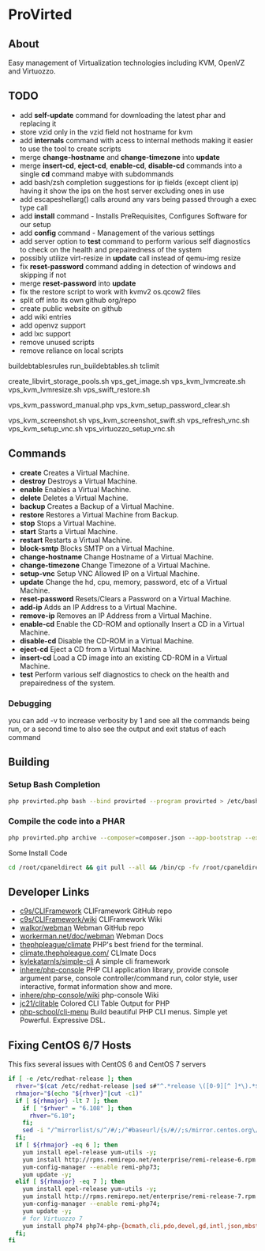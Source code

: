 # ProVirted

## About

Easy management of Virtualization technologies including KVM, OpenVZ and Virtuozzo.

## TODO

* add **self-update** command for downloading the latest phar and replacing it
* store vzid only in the vzid field not hostname for kvm
* add **internals** command with acess to internal methods making it easier to use the tool to create scripts
* merge **change-hostname** and **change-timezone** into **update**
* merge **insert-cd**, **eject-cd**, **enable-cd**, **disable-cd** commands into a single **cd** command mabye with subdommands
* add bash/zsh completion suggestions for ip fields (except client ip) having it show the ips on the host server excluding ones in use
* add escapeshellarg() calls around any vars being passed through a exec type call
* add **install** command - Installs PreRequisites, Configures Software for our setup
* add **config** command - Management of the various settings
* add server option to **test** command to perform various self diagnostics to check on the health and prepairedness of the system
* possibly utilize virt-resize in **update** call instead of qemu-img resize
* fix **reset-password** command adding in detection of windows and skipping if not
* merge **reset-password** into **update**
* fix the restore script to work with kvmv2 os.qcow2 files
* split off into its own github org/repo
* create public website on github
* add wiki entries
* add openvz support
* add lxc support
* remove unused scripts
* remove reliance on local scripts

buildebtablesrules
run_buildebtables.sh
tclimit

create_libvirt_storage_pools.sh
vps_get_image.sh
vps_kvm_lvmcreate.sh
vps_kvm_lvmresize.sh
vps_swift_restore.sh

vps_kvm_password_manual.php
vps_kvm_setup_password_clear.sh

vps_kvm_screenshot.sh
vps_kvm_screenshot_swift.sh
vps_refresh_vnc.sh
vps_kvm_setup_vnc.sh
vps_virtuozzo_setup_vnc.sh


## Commands

* **create** Creates a Virtual Machine.
* **destroy** Destroys a Virtual Machine.
* **enable** Enables a Virtual Machine.
* **delete** Deletes a Virtual Machine.
* **backup** Creates a Backup of a Virtual Machine.
* **restore** Restores a Virtual Machine from Backup.
* **stop** Stops a Virtual Machine.
* **start** Starts a Virtual Machine.
* **restart** Restarts a Virtual Machine.
* **block-smtp** Blocks SMTP on a Virtual Machine.
* **change-hostname** Change Hostname of a Virtual Machine.
* **change-timezone** Change Timezone of a Virtual Machine.
* **setup-vnc** Setup VNC Allowed IP on a Virtual Machine.
* **update** Change the hd, cpu, memory, password, etc of a Virtual Machine.
* **reset-password** Resets/Clears a Password on a Virtual Machine.
* **add-ip** Adds an IP Address to a Virtual Machine.
* **remove-ip** Removes an IP Address from a Virtual Machine.
* **enable-cd** Enable the CD-ROM and optionally Insert a CD in a Virtual Machine.
* **disable-cd** Disable the CD-ROM in a Virtual Machine.
* **eject-cd** Eject a CD from a Virtual Machine.
* **insert-cd** Load a CD image into an existing CD-ROM in a Virtual Machine.
* **test** Perform various self diagnostics to check on the health and prepairedness of the system.

### Debugging

you can add -v to increase verbosity by 1 and see all the commands being run, or a second time to also see the output and exit status of each command

## Building

### Setup Bash Completion

```bash
php provirted.php bash --bind provirted --program provirted > /etc/bash_completion.d/provirted
```

### Compile the code into a PHAR

```bash
php provirted.php archive --composer=composer.json --app-bootstrap --executable --compress=gz provirted.phar
```

Some Install Code
```bash
cd /root/cpaneldirect && git pull --all && /bin/cp -fv /root/cpaneldirect/cli/provirted_completion /etc/bash_completion.d/ && if [ -e /etc/apt ]; then apt-get update &&  apt-get autoremove -y --purge && apt-get dist-upgrade -y && apt-get autoremove -y --purge && apt-get clean && if [ "$(php -v|head -n 1|cut -c5)" = 7 ]; then exit; fi; else yum update -y && if [ "$(php -v|head -n 1|cut -c5)" = 7 ]; then exit; fi; fi
```

## Developer Links

* [c9s/CLIFramework](https://github.com/c9s/CLIFramework) CLIFramework GitHub repo
* [c9s/CLIFramework/wiki](https://github.com/c9s/CLIFramework/wiki) CLIFramework Wiki
* [walkor/webman](https://github.com/walkor/webman) Webman GitHub repo
* [workerman.net/doc/webman](https://www.workerman.net/doc/webman) Webman Docs
* [thephpleague/climate](https://github.com/thephpleague/climate) PHP's best friend for the terminal.
* [climate.thephpleague.com/](https://climate.thephpleague.com/) CLImate Docs
* [kylekatarnls/simple-cli](https://github.com/kylekatarnls/simple-cli) A simple cli framework
* [inhere/php-console](https://github.com/inhere/php-console) PHP CLI application library, provide console argument parse, console controller/command run, color style, user interactive, format information show and more.
* [inhere/php-console/wiki](https://github.com/inhere/php-console/wiki) php-console Wiki
* [jc21/clitable](https://github.com/jc21/clitable) Colored CLI Table Output for PHP
* [php-school/cli-menu](https://github.com/php-school/cli-menu) Build beautiful PHP CLI menus. Simple yet Powerful. Expressive DSL.


## Fixing CentOS 6/7 Hosts

This fixs several issues with CentOS 6 and CentOS 7 servers

```bash
if [ -e /etc/redhat-release ]; then
  rhver="$(cat /etc/redhat-release |sed s#"^.*release \([0-9][^ ]*\).*$"#"\1"#g)"
  rhmajor="$(echo "${rhver}"|cut -c1)"
  if [ ${rhmajor} -lt 7 ]; then
    if [ "$rhver" = "6.108" ]; then
      rhver="6.10";
    fi;
    sed -i "/^mirrorlist/s/^/#/;/^#baseurl/{s/#//;s/mirror.centos.org\/centos\/$releasever/vault.centos.org\/${rhver}/}" /etc/yum.repos.d/*B*;
  fi;
  if [ ${rhmajor} -eq 6 ]; then
    yum install epel-release yum-utils -y;
    yum install http://rpms.remirepo.net/enterprise/remi-release-6.rpm -y;
    yum-config-manager --enable remi-php73;
    yum update -y;
  elif [ ${rhmajor} -eq 7 ]; then
    yum install epel-release yum-utils -y;
    yum install http://rpms.remirepo.net/enterprise/remi-release-7.rpm -y;
    yum-config-manager --enable remi-php74;
    yum update -y;
    # for Virtuozzo 7
    yum install php74 php74-php-{bcmath,cli,pdo,devel,gd,intl,json,mbstring,opcache,pear,pecl-ev,pecl-event,pecl-eio,pecl-inotify,zstd,xz,xml,xmlrpc,sodium,soap,snmp,process,pecl-zip,pecl-xattr,pecl-yaml,pecl-ssh2,mysqlnd,pecl-igbinary,pecl-imagick} -y
  fi;
fi
```
